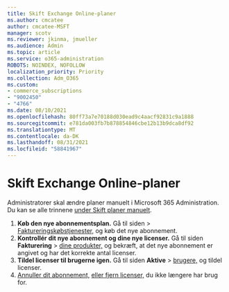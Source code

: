 ```yaml
---
title: Skift Exchange Online-planer
ms.author: cmcatee
author: cmcatee-MSFT
manager: scotv
ms.reviewer: jkinma, jmueller
ms.audience: Admin
ms.topic: article
ms.service: o365-administration
ROBOTS: NOINDEX, NOFOLLOW
localization_priority: Priority
ms.collection: Adm_O365
ms.custom:
- commerce_subscriptions
- "9002450"
- "4766"
ms.date: 08/10/2021
ms.openlocfilehash: 80ff73a7e70188d030ead9c4aacf92831c9a1888
ms.sourcegitcommit: e781da003fb7b878854846cbe12b13b9dca8df92
ms.translationtype: MT
ms.contentlocale: da-DK
ms.lasthandoff: 08/31/2021
ms.locfileid: "58841967"
---
```

# <a name="change-exchange-online-plans"></a>Skift Exchange Online-planer

Administratorer skal ændre planer manuelt i Microsoft 365 Administration. Du kan se alle trinnene [under Skift planer manuelt](https://docs.microsoft.com/microsoft-365/commerce/subscriptions/change-plans-manually).

1. **Køb den nye abonnementsplan.** Gå til siden  >  [Faktureringskøbstjenester,](https://go.microsoft.com/fwlink/p/?linkid=868433) og køb det nye abonnement.
2. **Kontrollér dit nye abonnement og dine nye licenser.** Gå til siden **Fakturering**  >  [dine produkter,](https://go.microsoft.com/fwlink/p/?linkid=842054) og bekræft, at det nye abonnement er angivet og har det korrekte antal licenser.
3. **Tildel licenser til brugerne igen.** Gå til siden **Aktive**  >  [brugere,](https://go.microsoft.com/fwlink/p/?linkid=834822) og tildel licenser.
4. [Annuller dit abonnement,](https://docs.microsoft.com/microsoft-365/commerce/subscriptions/cancel-your-subscription) [eller fjern licenser,](https://docs.microsoft.com/microsoft-365/commerce/licenses/buy-licenses) du ikke længere har brug for.